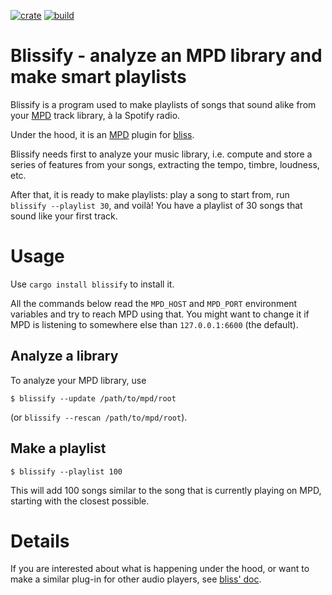 [![crate](https://img.shields.io/crates/v/blissify.svg)](https://crates.io/crates/blissify)
[![build](https://github.com/Polochon-street/blissify-rs/workflows/Rust/badge.svg)](https://github.com/Polochon-street/blissify-rs/actions)

Blissify - analyze an MPD library and make smart playlists
==========================================================

Blissify is a program used to make playlists of songs that sound alike
from your [MPD](https://www.musicpd.org/) track library, à la Spotify radio.

Under the hood, it is an [MPD](https://www.musicpd.org/) plugin
for [bliss](https://crates.io/crates/bliss-audio).

Blissify needs first to analyze your music library, i.e. compute and store
a series of features from your songs, extracting the tempo, timbre,
loudness, etc.

After that, it is ready to make playlists: play a song to start from, run
`blissify --playlist 30`, and voilà! You have a playlist of 30 songs that
sound like your first track.

Usage
=====

Use `cargo install blissify` to install it.

All the commands below read the `MPD_HOST` and `MPD_PORT` environment
variables and try to reach MPD using that. You might want to change
it if MPD is listening to somewhere else than `127.0.0.1:6600` (the default).

Analyze a library
-----------------

To analyze your MPD library, use
```
$ blissify --update /path/to/mpd/root
```
(or `blissify --rescan /path/to/mpd/root`).

Make a playlist
---------------

```
$ blissify --playlist 100
```

This will add 100 songs similar to the song that is currently
playing on MPD, starting with the closest possible.

Details
=======

If you are interested about what is happening under the hood, or want to make
a similar plug-in for other audio players, see
[bliss' doc](https://docs.rs/crate/bliss-audio/0.1.3).
